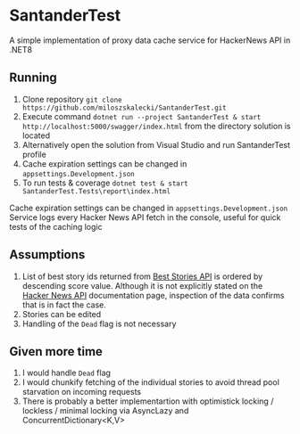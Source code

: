 # SantanderTest
A simple implementation of proxy data cache service for HackerNews API in .NET8

## Running
1. Clone repository `git clone https://github.com/miloszskalecki/SantanderTest.git`
2. Execute command `dotnet run --project SantanderTest & start http://localhost:5000/swagger/index.html` from the directory solution is located
3. Alternatively open the solution from Visual Studio and run SantanderTest profile
4. Cache expiration settings can be changed in `appsettings.Development.json`
5. To run tests & coverage `dotnet test & start SantanderTest.Tests\report\index.html`

Cache expiration settings can be changed in `appsettings.Development.json` <br/>
Service logs every Hacker News API fetch in the console, useful for quick tests of the caching logic

## Assumptions
1. List of best story ids returned from [Best Stories API](https://hacker-news.firebaseio.com/v0/beststories.json) is ordered by descending score value. Although it is not explicitly stated on the [Hacker News API](https://github.com/HackerNews/API) documentation page, inspection of the data confirms that is in fact the case. 
2. Stories can be edited
3. Handling of the `Dead` flag is not necessary 

## Given more time
1. I would handle `Dead` flag
2. I would chunkify fetching of the individual stories to avoid thread pool starvation on incoming requests
2. There is probably a better implementartion with optimistick locking / lockless / minimal locking via AsyncLazy<T> and ConcurrentDictionary<K,V>
